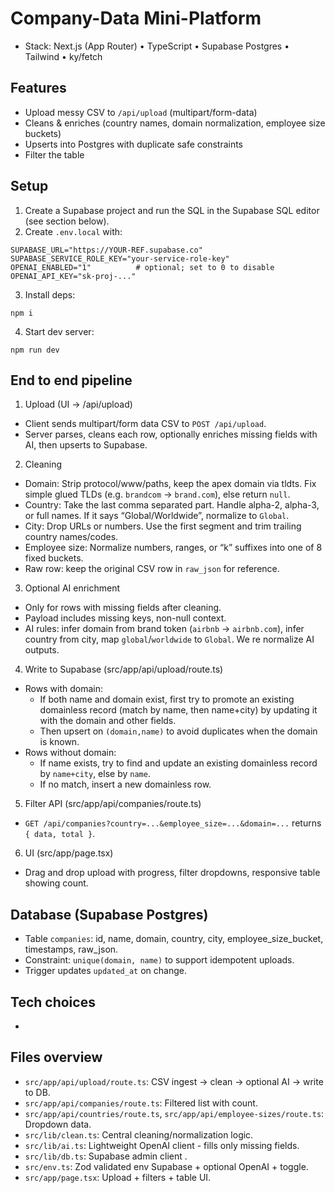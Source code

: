 Company-Data Mini-Platform
==========================

- Stack: Next.js (App Router) • TypeScript • Supabase Postgres • Tailwind • ky/fetch

Features
--------

- Upload messy CSV to `/api/upload` (multipart/form-data)
- Cleans & enriches (country names, domain normalization, employee size buckets)
- Upserts into Postgres with duplicate safe constraints 
- Filter the table 

Setup
-----

1. Create a Supabase project and run the SQL in the Supabase SQL editor (see section below).
2. Create `.env.local` with:

```
SUPABASE_URL="https://YOUR-REF.supabase.co"
SUPABASE_SERVICE_ROLE_KEY="your-service-role-key"
OPENAI_ENABLED="1"          # optional; set to 0 to disable
OPENAI_API_KEY="sk-proj-..."
```

3. Install deps:

```
npm i
```

4. Start dev server:

```
npm run dev
```  

End to end pipeline
-------------------

1) Upload (UI → /api/upload)
- Client sends multipart/form data CSV to `POST /api/upload`.
- Server parses, cleans each row, optionally enriches missing fields with AI, then upserts to Supabase.

2) Cleaning
- Domain: Strip protocol/www/paths, keep the apex domain via tldts. Fix simple glued TLDs (e.g. `brandcom` → `brand.com`), else return `null`.  
- Country: Take the last comma separated part. Handle alpha-2, alpha-3, or full names. If it says “Global/Worldwide”, normalize to `Global`.  
- City: Drop URLs or numbers. Use the first segment and trim trailing country names/codes.  
- Employee size: Normalize numbers, ranges, or “k” suffixes into one of 8 fixed buckets.  
- Raw row:  keep the original CSV row in `raw_json` for reference.  


3) Optional AI enrichment 
- Only for rows with missing fields after cleaning.
- Payload includes missing keys, non-null context.
- AI rules: infer domain from brand token (`airbnb` → `airbnb.com`), infer country from city, map `global`/`worldwide` to `Global`. We re normalize AI outputs.

4) Write to Supabase (src/app/api/upload/route.ts)
- Rows with domain:
  - If both name and domain exist, first try to promote an existing domainless record (match by name, then name+city) by updating it with the domain and other fields.
  - Then upsert on `(domain,name)` to avoid duplicates when the domain is known.
- Rows without domain:
  - If name exists, try to find and update an existing domainless record by `name+city`, else by `name`.
  - If no match, insert a new domainless row.

5) Filter API (src/app/api/companies/route.ts)
- `GET /api/companies?country=...&employee_size=...&domain=...` returns `{ data, total }`.

6) UI (src/app/page.tsx)
- Drag and drop upload with progress, filter dropdowns, responsive table showing count.

Database (Supabase Postgres)
----------------------------
- Table `companies`: id, name, domain, country, city, employee_size_bucket, timestamps, raw_json.
- Constraint: `unique(domain, name)` to support idempotent uploads.
- Trigger updates `updated_at` on change.

## Tech choices

-


Files overview
--------------
- `src/app/api/upload/route.ts`: CSV ingest → clean → optional AI → write to DB.
- `src/app/api/companies/route.ts`: Filtered list with count.
- `src/app/api/countries/route.ts`, `src/app/api/employee-sizes/route.ts`: Dropdown data.
- `src/lib/clean.ts`: Central cleaning/normalization logic.
- `src/lib/ai.ts`: Lightweight OpenAI client - fills only missing fields.
- `src/lib/db.ts`: Supabase admin client .
- `src/env.ts`: Zod validated env Supabase + optional OpenAI + toggle.
- `src/app/page.tsx`: Upload + filters + table UI.

